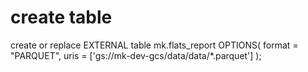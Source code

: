 # create table

create or replace EXTERNAL table mk.flats_report
OPTIONS(
  format = "PARQUET",
  uris = ['gs://mk-dev-gcs/data/data/*.parquet']
);
